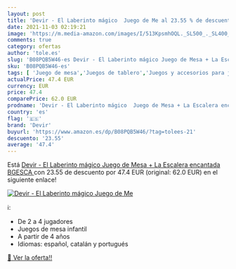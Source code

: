```yaml
---
layout: post
title: 'Devir - El Laberinto mágico  Juego de Me al 23.55 % de descuento'
date: 2021-11-03 02:19:21
image: 'https://m.media-amazon.com/images/I/513KpsmhOQL._SL500_._SL400_.jpg'
comments: true
category: ofertas
author: 'tole.es'
slug: 'B08PQB5W46-es Devir - El Laberinto mágico Juego de Mesa + La Escalera...'
sku: 'B08PQB5W46-es'
tags: [ 'Juego de mesa','Juegos de tablero','Juegos y accesorios para juegos','Juguetes','Juguetes y juegos','de','devir','juego','mesa', ]
actualPrice: 47.4 EUR
currency: EUR
price: 47.4
comparePrice: 62.0 EUR
prodname: 'Devir - El Laberinto mágico  Juego de Mesa + La Escalera encantada  BGESCA '
country: 'es'
flag: '🇪🇸'
brand: 'Devir'
buyurl: 'https://www.amazon.es/dp/B08PQB5W46/?tag=tolees-21'
descuento: '23.55'
average: '47.4'
---
```


Está [Devir - El Laberinto mágico  Juego de Mesa + La Escalera encantada  BGESCA ](https://www.amazon.es/dp/B08PQB5W46/?tag=tolees-21) con 23.55 de descuento por 47.4 EUR (original: 62.0 EUR) en el siguiente enlace!

[![Devir - El Laberinto mágico  Juego de Me](https://m.media-amazon.com/images/I/513KpsmhOQL._SL500_._SL400_.jpg)](https://www.amazon.es/dp/B08PQB5W46/?tag=tolees-21)

ℹ️:

- De 2 a 4 jugadores
- Juegos de mesa infantil
- A partir de 4 años
- Idiomas: español, catalán y portugués

[🛒 Ver la oferta!!](https://www.amazon.es/dp/B08PQB5W46/?tag=tolees-21)

